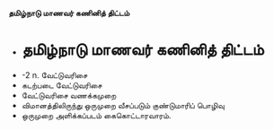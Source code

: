 **தமிழ்நாடு மாணவர் கணினித் திட்டம்**
- # தமிழ்நாடு மாணவர் கணினித் திட்டம்
- -2 n. வேட்டுவரிசை
- கடற்படை வேட்டுவரிசை
- வேட்டுவரிசை வணக்கமுறை
- விமானத்திலிருந்து ஒருமுறை வீசப்படும் குண்டுமாரிப் பொழிவு
- ஒருமுறை அளிக்கப்படம் கைகொட்டாரவாரம்.

